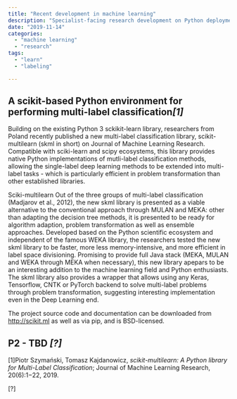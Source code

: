 ```yaml
---
title: "Recent development in machine learning"
description: "Specialist-facing research development on Python deployment in machinelearning - specifically focusing on sckit-based appraoches!"
date: "2019-11-14"
categories:
  - "machine learning"
  - "research"
tags:
  - "learn"
  - "labeling"

---
```



A scikit-based Python environment for performing multi-label classification<cite>[1]</cite>
-------------------------
Building on the existing Python 3 sckikit-learn library, researchers from Poland recently published a new multi-label classification library, scikit-multilearn (skml in short) on Journal of Machine Learning Research. Compatible with sciki-learn and scipy ecosystems, this library provides native Python implementations of mutli-label classification methods, allowing the single-label deep learning methods to be extended into multi-label tasks - which is particularly efficient in problem transformation than other established libraries.

Sciki-multilearn Out of the three groups of multi-label classification (Madjarov et al., 2012), the new skml library is presented as a viable alternative to the conventional approach through MULAN and MEKA: other than adapting the decision tree methods, it is presented to be ready for algorithm adaption, problem transformation as well as ensemble approaches. Developed based on the Python scientific ecosystem and independent of the famous WEKA library, the researchers tested the new skml library to be faster, more less memory-intensive, and more efficient in label space divisioning. Promising to provide full Java stack (MEKA, MULAN and WEKA through MEKA when necessary), this new library apepars to be an interesting addition to the machine learning field and Python enthusiasts. The skml library also provides a wrapper that allows using any Keras, Tensorflow, CNTK or PyTorch backend to solve multi-label problems through problem transformation, suggesting interesting implementation even in the Deep Learning end. 

The project source code and documentation can be downloaded from http://scikit.ml as well as via pip, and is BSD-licensed. 


P2 - TBD <cite>[?]</cite>
-------------------------


[1]Piotr Szymański, Tomasz Kajdanowicz, _scikit-multilearn: A Python library for Multi-Label Classification_; Journal of Machine Learning Research, 20(6):1−22, 2019.

[?]